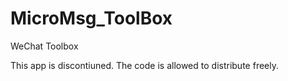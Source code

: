 # MicroMsg_ToolBox
WeChat Toolbox

This app is discontiuned. The code is allowed to distribute freely.
